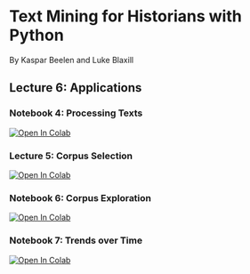 # Text Mining for Historians with Python
By Kaspar Beelen and Luke Blaxill


## Lecture 6: Applications

### Notebook 4: Processing Texts

[![Open In Colab](https://colab.research.google.com/assets/colab-badge.svg)](https://colab.research.google.com/github/kasparvonbeelen/ghi_python/blob/main/4%20-%20%20Processing%20texts.ipynb)

### Lecture 5: Corpus Selection


[![Open In Colab](https://colab.research.google.com/assets/colab-badge.svg)](https://colab.research.google.com/github/kasparvonbeelen/ghi_python/blob/main/5%20-%20Corpus%20Selection.ipynb)


### Notebook 6: Corpus Exploration


[![Open In Colab](https://colab.research.google.com/assets/colab-badge.svg)](https://colab.research.google.com/github/kasparvonbeelen/ghi_python/blob/main/6%20-%20Corpus%20Exploration.ipynb)

### Notebook 7: Trends over Time


[![Open In Colab](https://colab.research.google.com/assets/colab-badge.svg)](https://colab.research.google.com/github/kasparvonbeelen/ghi_python/blob/main/7%20-%20Trends%20over%20time.ipynb)



